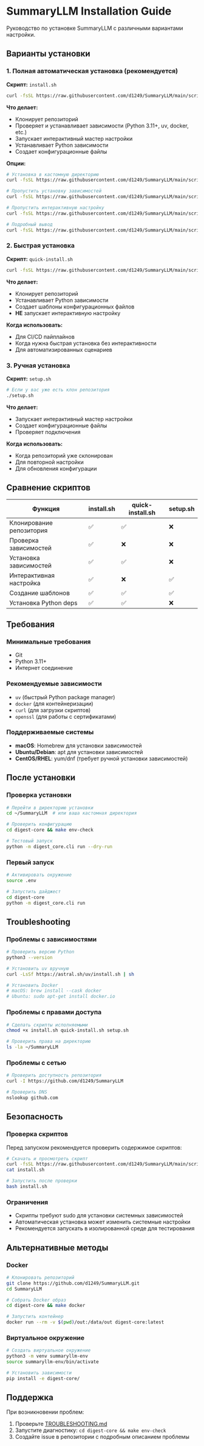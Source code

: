 # SummaryLLM Installation Guide

Руководство по установке SummaryLLM с различными вариантами настройки.

## Варианты установки

### 1. Полная автоматическая установка (рекомендуется)

**Скрипт:** `install.sh`

```bash
curl -fsSL https://raw.githubusercontent.com/d1249/SummaryLLM/main/scripts/install.sh | bash
```

**Что делает:**
- Клонирует репозиторий
- Проверяет и устанавливает зависимости (Python 3.11+, uv, docker, etc.)
- Запускает интерактивный мастер настройки
- Устанавливает Python зависимости
- Создает конфигурационные файлы

**Опции:**
```bash
# Установка в кастомную директорию
curl -fsSL https://raw.githubusercontent.com/d1249/SummaryLLM/main/scripts/install.sh | bash -s -- --install-dir /opt/summaryllm

# Пропустить установку зависимостей
curl -fsSL https://raw.githubusercontent.com/d1249/SummaryLLM/main/scripts/install.sh | bash -s -- --skip-deps

# Пропустить интерактивную настройку
curl -fsSL https://raw.githubusercontent.com/d1249/SummaryLLM/main/scripts/install.sh | bash -s -- --skip-setup

# Подробный вывод
curl -fsSL https://raw.githubusercontent.com/d1249/SummaryLLM/main/scripts/install.sh | bash -s -- --verbose
```

### 2. Быстрая установка

**Скрипт:** `quick-install.sh`

```bash
curl -fsSL https://raw.githubusercontent.com/d1249/SummaryLLM/main/scripts/quick-install.sh | bash
```

**Что делает:**
- Клонирует репозиторий
- Устанавливает Python зависимости
- Создает шаблоны конфигурационных файлов
- **НЕ** запускает интерактивную настройку

**Когда использовать:**
- Для CI/CD пайплайнов
- Когда нужна быстрая установка без интерактивности
- Для автоматизированных сценариев

### 3. Ручная установка

**Скрипт:** `setup.sh`

```bash
# Если у вас уже есть клон репозитория
./setup.sh
```

**Что делает:**
- Запускает интерактивный мастер настройки
- Создает конфигурационные файлы
- Проверяет подключения

**Когда использовать:**
- Когда репозиторий уже склонирован
- Для повторной настройки
- Для обновления конфигурации

## Сравнение скриптов

| Функция | install.sh | quick-install.sh | setup.sh |
|---------|------------|------------------|----------|
| Клонирование репозитория | ✅ | ✅ | ❌ |
| Проверка зависимостей | ✅ | ❌ | ❌ |
| Установка зависимостей | ✅ | ✅ | ❌ |
| Интерактивная настройка | ✅ | ❌ | ✅ |
| Создание шаблонов | ✅ | ✅ | ✅ |
| Установка Python deps | ✅ | ✅ | ❌ |

## Требования

### Минимальные требования
- Git
- Python 3.11+
- Интернет соединение

### Рекомендуемые зависимости
- `uv` (быстрый Python package manager)
- `docker` (для контейнеризации)
- `curl` (для загрузки скриптов)
- `openssl` (для работы с сертификатами)

### Поддерживаемые системы
- **macOS**: Homebrew для установки зависимостей
- **Ubuntu/Debian**: apt для установки зависимостей
- **CentOS/RHEL**: yum/dnf (требует ручной установки зависимостей)

## После установки

### Проверка установки

```bash
# Перейти в директорию установки
cd ~/SummaryLLM  # или ваша кастомная директория

# Проверить конфигурацию
cd digest-core && make env-check

# Тестовый запуск
python -m digest_core.cli run --dry-run
```

### Первый запуск

```bash
# Активировать окружение
source .env

# Запустить дайджест
cd digest-core
python -m digest_core.cli run
```

## Troubleshooting

### Проблемы с зависимостями

```bash
# Проверить версию Python
python3 --version

# Установить uv вручную
curl -LsSf https://astral.sh/uv/install.sh | sh

# Установить Docker
# macOS: brew install --cask docker
# Ubuntu: sudo apt-get install docker.io
```

### Проблемы с правами доступа

```bash
# Сделать скрипты исполняемыми
chmod +x install.sh quick-install.sh setup.sh

# Проверить права на директорию
ls -la ~/SummaryLLM
```

### Проблемы с сетью

```bash
# Проверить доступность репозитория
curl -I https://github.com/d1249/SummaryLLM

# Проверить DNS
nslookup github.com
```

## Безопасность

### Проверка скриптов

Перед запуском рекомендуется проверить содержимое скриптов:

```bash
# Скачать и просмотреть скрипт
curl -fsSL https://raw.githubusercontent.com/d1249/SummaryLLM/main/scripts/install.sh > install.sh
cat install.sh

# Запустить после проверки
bash install.sh
```

### Ограничения

- Скрипты требуют sudo для установки системных зависимостей
- Автоматическая установка может изменить системные настройки
- Рекомендуется запускать в изолированной среде для тестирования

## Альтернативные методы

### Docker

```bash
# Клонировать репозиторий
git clone https://github.com/d1249/SummaryLLM.git
cd SummaryLLM

# Собрать Docker образ
cd digest-core && make docker

# Запустить контейнер
docker run --rm -v $(pwd)/out:/data/out digest-core:latest
```

### Виртуальное окружение

```bash
# Создать виртуальное окружение
python3 -m venv summaryllm-env
source summaryllm-env/bin/activate

# Установить зависимости
pip install -e digest-core/
```

## Поддержка

При возникновении проблем:

1. Проверьте [TROUBLESHOOTING.md](digest-core/TROUBLESHOOTING.md)
2. Запустите диагностику: `cd digest-core && make env-check`
3. Создайте issue в репозитории с подробным описанием проблемы
